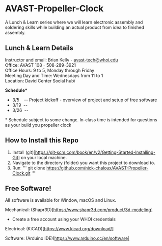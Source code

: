 # AVAST-Propeller-Clock
A Lunch &amp; Learn series where we will learn electronic assembly and soldering skills while building an actual product from idea to finished assembly.

## Lunch &amp; Learn Details
Instructor and email: Brian Kelly - avast-tech@whoi.edu\
Office: AVAST 108 - 508-289-3921\
Office Hours: 9 to 5, Monday through Friday\
Meeting Day and Time: Wednesdays from 11 to 1\
Location: David Center Social hub\

**Schedule\***
* 3/5&nbsp;&nbsp;&nbsp;&nbsp;-- Project kickoff - overview of project and setup of free software
* 3/19&nbsp;&nbsp;--
* 3/26&nbsp;&nbsp;--

\* Schedule subject to some change. In-class time is intended for questions as your build you propeller clock

## How to Install this Repo
1. Install (git)[https://git-scm.com/book/en/v2/Getting-Started-Installing-Git] on your local machine.
2. Navigate to the directory (folder) you want this project to download to.
3. Run:
'''
git clone https://github.com/nick-chaloux/AVAST-Propeller-Clock.git
'''

## Free Software!
All software is available for Window, macOS and Linux.

Mechanical: (Shapr3D)[https://www.shapr3d.com/product/3d-modeling]
- Create a free account using your WHOI credentials

Electrical: (KiCAD)[https://www.kicad.org/download/]

Software: (Arduino IDE)[https://www.arduino.cc/en/software]

